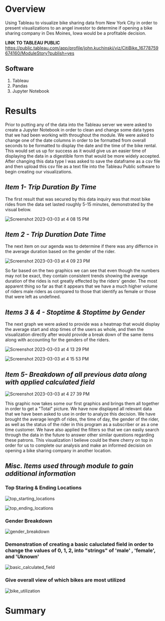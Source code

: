 # **Overview**
Using Tableau to visualize bike sharing data from New York City in order to present visualizations to an angel investor to determine if opening a bike sharing company in Des Moines, Iowa would be a profitable decision.

**LINK  TO TABLEAU PUBLIC** https://public.tableau.com/app/profile/john.kuchinski/viz/CitiBike_16778759674160/ModuleStory?publish=yes

## **Software**
1. Tableau
2. Pandas
3. Jupyter Notebook


# **Results**

Prior to putting any of the data into the Tableau server we were asked to create a Jupyter Notebook in order to clean and change some data types that we had been working with throughout the module. We were asked to change one of the date columns in order to be formatted from overall seconds to be formatted to display the date and the time of the bike rental. This would set us up for success as it would give us an easier time of displaying the data in a digestible form that would be more widely accepted. After changing this data type I was asked to save the dataframe as a csv file and then upload this csv file as a text file into the Tableau Public software to begin creating our visualizations.

## **_Item 1- Trip Duration By Time_**

The first result that was secured by this data inquiry was that most bike rides from the data set lasted roughly 5-15 minutes, demonstrated by the visual below.

![Screenshot 2023-03-03 at 4 08 15 PM](https://user-images.githubusercontent.com/114188120/222829657-fb71db9e-00bb-4f3e-9486-52a20362493e.png)

## **_Item 2 - Trip Duration Date Time_**

The next item on our agenda was to determine if there was any differnce in the average duration based on the gender of the rider.

![Screenshot 2023-03-03 at 4 09 23 PM](https://user-images.githubusercontent.com/114188120/222829850-975bf1e1-f6a5-4cba-9b3c-08ab0047764e.png)

So far based on the two graphics we can see that even though the numbers may not be exact, they contain consistent trends showing the average duration of the rides is not greatly effected by the riders' gender. The most apparent thing so far as that it appears that we have a much higher volume of riders male riders as compared to those that identify as female or those that were left as undefined.

## **_Items 3 & 4 - Stoptime & Stoptime by Gender_**

The next graph we were asked to provide was a heatmap that would display the average start and stop times of the users as whole, and then the visualization directly after would provide a break down of the same items along with accounting for the genders of the riders.

![Screenshot 2023-03-03 at 4 13 29 PM](https://user-images.githubusercontent.com/114188120/222830436-687dda86-de61-4ceb-8635-b24daec6c227.png)

![Screenshot 2023-03-03 at 4 15 53 PM](https://user-images.githubusercontent.com/114188120/222830871-e4767a60-2ecb-4e30-acd8-c3ec6b56f578.png)

## **_Item 5- Breakdown of all previous data along with applied calculated field_**

![Screenshot 2023-03-03 at 4 27 39 PM](https://user-images.githubusercontent.com/114188120/222832624-4394f99e-e4ee-4070-baa8-08bdbb6bff57.png)


This graphic now takes some our first graphics and brings them all together in order to get a "Total" picture. We have now displayed all relevant data that we have been asked to use in order to analyze this decision. We have brought the average length of rides, the time of day, the gender of the rider, as well as the status of the rider in this program as a subscriber or as a one time customer. We have also applied the filters so that we can easliy search through the data in the future to answer other similar questions regarding these patrons. This visualization I believe could be there cherry on top in order for us to complete our analysis and make an informed decision on opening a bike sharing company in another location.

## **_Misc. Items used through module to gain additional information_**

### **Top Staring & Ending Locations**

![top_starting_locations](https://user-images.githubusercontent.com/114188120/222834179-f6949348-9f08-40ca-b488-bab0c93fbbcb.png)

![top_ending_locations](https://user-images.githubusercontent.com/114188120/222834203-83f4b40d-0718-43e2-a5d2-cc4b81387edd.png)

### **Gender Breakdown**

![gender_breakdown](https://user-images.githubusercontent.com/114188120/222834219-fac3f9b4-d2e4-425d-8395-c18b4f6cfe28.png)

### **Demonstration of creating a basic caluclated field in order to change the values of 0, 1, 2, into "strings" of 'male' , 'female', and 'Uknown'**

![basic_calculated_field](https://user-images.githubusercontent.com/114188120/222834235-d219df1a-9bdc-47c2-af2a-9156284c64c3.png)

### **Give overall view of which bikes are most utilized**

![bike_utilization](https://user-images.githubusercontent.com/114188120/222834250-8607f812-5a26-4e6b-93d3-7fa96f65c5de.png)


# **Summary**
